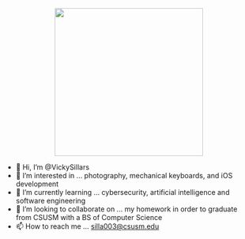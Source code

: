 <div id="header" align="center">
  <img src="https://media.giphy.com/media/ZVik7pBtu9dNS/giphy.gif" width="300"/>
</div>

- 👋 Hi, I’m @VickySillars
- 👀 I’m interested in ... photography, mechanical keyboards, and iOS development
- 🌱 I’m currently learning ... cybersecurity, artificial intelligence and software engineering
- 💞️ I’m looking to collaborate on ... my homework in order to graduate from CSUSM with a BS of Computer Science
- 📫 How to reach me ... silla003@csusm.edu



<!---
VickySillars/VickySillars is a ✨ special ✨ repository because its `README.md` (this file) appears on your GitHub profile.
You can click the Preview link to take a look at your changes.
--->

